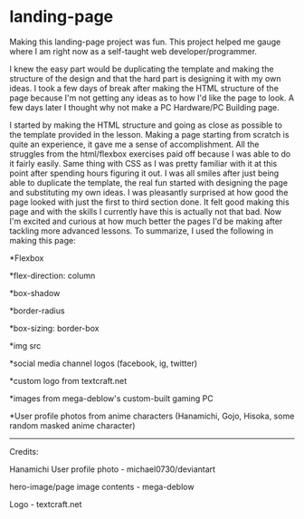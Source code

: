 # landing-page
Making this landing-page project was fun. This project helped me gauge where I am right now as a self-taught web developer/programmer.

I knew the easy part would be duplicating the template and making the structure of the design and that the hard part is designing it with my own ideas. I took a few days of break after making the HTML structure of the page because I'm not getting any ideas as to how I'd like the page to look. A few days later I thought why not make a PC Hardware/PC Building page.

I started by making the HTML structure and going as close as possible to the template provided in the lesson. Making a page starting from scratch is quite an experience, it gave me a sense of accomplishment. All the struggles from the html/flexbox exercises paid off because I was able to do it fairly easily. Same thing with CSS as I was pretty familiar with it at this point after spending hours figuring it out. I was all smiles after just being able to duplicate the template, the real fun started with designing the page and substituting my own ideas. I was pleasantly surprised at how good the page looked with just the first to third section done. It felt good making this page and with the skills I currently have this is actually not that bad. Now I'm excited and curious at how much better the pages I'd be making after tackling more advanced lessons.
To summarize, I used the following in making this page:

*Flexbox

*flex-direction: column

*box-shadow

*border-radius

*box-sizing: border-box

*img src

*social media channel logos (facebook, ig, twitter)

*custom logo from textcraft.net

*images from mega-deblow's custom-built gaming PC

*User profile photos from anime characters (Hanamichi, Gojo, Hisoka, some random masked anime character)

--------
Credits:

Hanamichi User profile photo - michael0730/deviantart

hero-image/page image contents - mega-deblow

Logo - textcraft.net